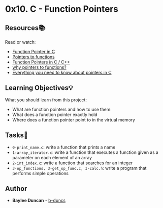 # 0x10. C - Function Pointers

## Resources:books:
Read or watch:
* [Function Pointer in C](https://intranet.hbtn.io/rltoken/yDxQiPzt7Vnd4dCj6fypsg)
* [Pointers to functions](https://intranet.hbtn.io/rltoken/Hx12BKKGg2ELykxjKqnNKw)
* [Function Pointers in C / C++](https://intranet.hbtn.io/rltoken/pNMEXYJ29HITsXmG7g9A_w)
* [why pointers to functions?](https://intranet.hbtn.io/rltoken/aU2PkVpdn0-J3WMF7v9nqQ)
* [Everything you need to know about pointers in C](https://intranet.hbtn.io/rltoken/UMsTRr7BxT4JN3A5Wp6TQw)

## Learning Objectives:bulb:
What you should learn from this project:

* What are function pointers and how to use them
* What does a function pointer exactly hold
* Where does a function pointer point to in the virtual memory

## Tasks:notebook:  
  
* `0-print_name.c`: write a function that prints a name  
* `1-array_iterator.c`: write a function that executes a function given as a parameter on each element of an array  
* `2-int_index.c`: write a function that searches for an integer  
* `3-op_functions, 3-get_op_func.c, 3-calc.h`: write a program that performs simple operations   

## Author
* **Baylee Duncan** - [b-duncs](https://github.com/b-duncs)
